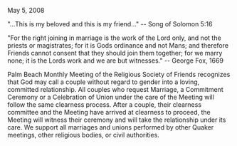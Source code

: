 May 5, 2008

"...This is my beloved and this is my friend..." -- Song of Solomon 5:16

"For the right joining in marriage is the work of the Lord only, and not the priests or magistrates; for it is Gods ordinance and not Mans; and therefore Friends cannot consent that they should join them together; for we marry none; it is the Lords work and we are but witnesses." -- George Fox, 1669

Palm Beach Monthly Meeting of the Religious Society of Friends recognizes that God may call a couple without regard to gender into a loving, committed relationship. All couples who request Marriage, a Commitment Ceremony or a Celebration of Union under the care of the Meeting will follow the same clearness process. After a couple, their clearness committee and the Meeting have arrived at clearness to proceed, the Meeting will witness their ceremony and will take the relationship under its care. We support all marriages and unions performed by other Quaker meetings, other religious bodies, or civil authorities.
